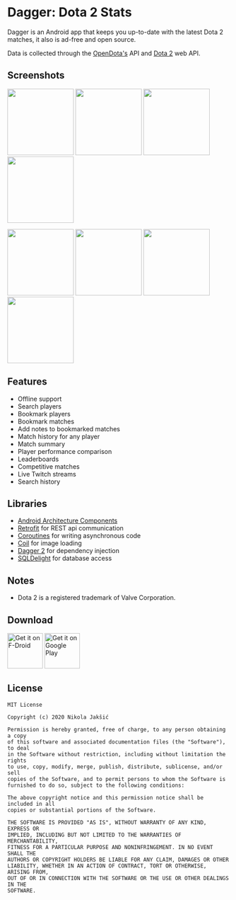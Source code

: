 # Dagger: Dota 2 Stats

Dagger is an Android app that keeps you up-to-date with the latest Dota 2 matches, it also is ad-free and open source.

Data is collected through the [OpenDota's](https://www.opendota.com) API and [Dota 2](https://www.dota2.com) web API.

## Screenshots
<img src="https://github.com/nikolajakshic/dagger/blob/master/assets/screen1.png" width="150"> <img src="https://github.com/nikolajakshic/dagger/blob/master/assets/screen2.png" width="150" > <img src="https://github.com/nikolajakshic/dagger/blob/master/assets/screen3.png" width="150"> <img src="https://github.com/nikolajakshic/dagger/blob/master/assets/screen4.png" width="150">   

<img src="https://github.com/nikolajakshic/dagger/blob/master/assets/screen5.png" width="150"> <img src="https://github.com/nikolajakshic/dagger/blob/master/assets/screen6.png" width="150"> <img src="https://github.com/nikolajakshic/dagger/blob/master/assets/screen7.png" width="150"> <img src="https://github.com/nikolajakshic/dagger/blob/master/assets/screen8.png" width="150">

## Features
- Offline support
- Search players
- Bookmark players
- Bookmark matches
- Add notes to bookmarked matches
- Match history for any player
- Match summary
- Player performance comparison
- Leaderboards
- Competitive matches
- Live Twitch streams
- Search history

## Libraries
- [Android Architecture Components](https://developer.android.com/arch)
- [Retrofit](https://github.com/square/retrofit) for REST api communication
- [Coroutines](https://kotlinlang.org/docs/reference/coroutines.html) for writing asynchronous code
- [Coil](https://github.com/coil-kt/coil) for image loading
- [Dagger 2](https://github.com/google/dagger) for dependency injection
- [SQLDelight](https://github.com/cashapp/sqldelight) for database access

## Notes
- Dota 2 is a registered trademark of Valve Corporation.

## Download

[<img src="https://fdroid.gitlab.io/artwork/badge/get-it-on.png"
     alt="Get it on F-Droid"
     height="80">](https://f-droid.org/packages/com.nikola.jakshic.dagger/)
[<img src="https://play.google.com/intl/en_us/badges/images/generic/en-play-badge.png"
     alt="Get it on Google Play"
     height="80">](https://play.google.com/store/apps/details?id=com.nikola.jakshic.dagger)

## License
    MIT License

    Copyright (c) 2020 Nikola Jakšić

    Permission is hereby granted, free of charge, to any person obtaining a copy
    of this software and associated documentation files (the "Software"), to deal
    in the Software without restriction, including without limitation the rights
    to use, copy, modify, merge, publish, distribute, sublicense, and/or sell
    copies of the Software, and to permit persons to whom the Software is
    furnished to do so, subject to the following conditions:

    The above copyright notice and this permission notice shall be included in all
    copies or substantial portions of the Software.

    THE SOFTWARE IS PROVIDED "AS IS", WITHOUT WARRANTY OF ANY KIND, EXPRESS OR
    IMPLIED, INCLUDING BUT NOT LIMITED TO THE WARRANTIES OF MERCHANTABILITY,
    FITNESS FOR A PARTICULAR PURPOSE AND NONINFRINGEMENT. IN NO EVENT SHALL THE
    AUTHORS OR COPYRIGHT HOLDERS BE LIABLE FOR ANY CLAIM, DAMAGES OR OTHER
    LIABILITY, WHETHER IN AN ACTION OF CONTRACT, TORT OR OTHERWISE, ARISING FROM,
    OUT OF OR IN CONNECTION WITH THE SOFTWARE OR THE USE OR OTHER DEALINGS IN THE
    SOFTWARE.
